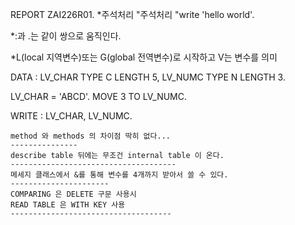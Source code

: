 REPORT ZAI226R01.
 *주석처리
 "주석처리
 "write 'hello world'.

 *:과 .는 같이 쌍으로 움직인다.


 *L(local 지역변수)또는 G(global 전역변수)로 시작하고 V는 변수를 의미

 DATA : LV_CHAR TYPE C LENGTH 5,
    LV_NUMC TYPE N LENGTH 3.

 LV_CHAR = 'ABCD'.
 MOVE 3 TO LV_NUMC.

 WRITE : LV_CHAR,
    LV_NUMC.
    
    
    
    
    
    
    method 와 methods 의 차이점 딱히 없다...
    ---------------
    describe table 뒤에는 무조건 internal table 이 온다.
    -------------------------------------
    메세지 클래스에서 &를 통해 변수를 4개까지 받아서 쓸 수 있다. 
    ----------------------
    COMPARING 은 DELETE 구문 사용시 
    READ TABLE 은 WITH KEY 사용
    ------------------------------------
    
 
    
